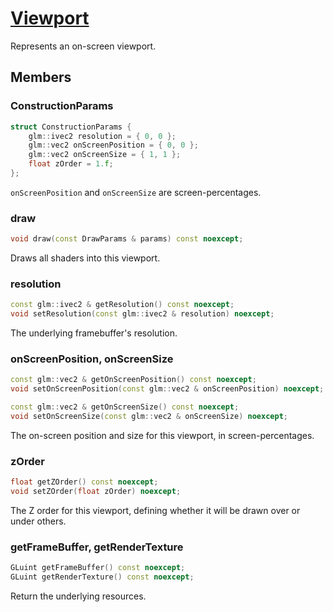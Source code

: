 # [Viewport](Viewport.hpp)

Represents an on-screen viewport.

## Members

### ConstructionParams

```cpp
struct ConstructionParams {
	glm::ivec2 resolution = { 0, 0 };
	glm::vec2 onScreenPosition = { 0, 0 };
	glm::vec2 onScreenSize = { 1, 1 };
	float zOrder = 1.f;
};
```

`onScreenPosition` and `onScreenSize` are screen-percentages.

### draw

```cpp
void draw(const DrawParams & params) const noexcept;
```

Draws all shaders into this viewport.

### resolution

```cpp
const glm::ivec2 & getResolution() const noexcept;
void setResolution(const glm::ivec2 & resolution) noexcept;
```

The underlying framebuffer's resolution.

### onScreenPosition, onScreenSize

```cpp
const glm::vec2 & getOnScreenPosition() const noexcept;
void setOnScreenPosition(const glm::vec2 & onScreenPosition) noexcept;

const glm::vec2 & getOnScreenSize() const noexcept;
void setOnScreenSize(const glm::vec2 & onScreenSize) noexcept;
```

The on-screen position and size for this viewport, in screen-percentages.

### zOrder

```cpp
float getZOrder() const noexcept;
void setZOrder(float zOrder) noexcept;
```

The Z order for this viewport, defining whether it will be drawn over or under others.

### getFrameBuffer, getRenderTexture

```cpp
GLuint getFrameBuffer() const noexcept;
GLuint getRenderTexture() const noexcept;
```

Return the underlying resources.